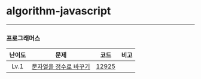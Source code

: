 # algorithm-javascript

---

### 프로그래머스

| 난이도 |                                        문제                                        |                                               코드                                                | 비고 |
| :----: | :--------------------------------------------------------------------------------: | :-----------------------------------------------------------------------------------------------: | :--: |
|  Lv.1  | [문자열을 정수로 바꾸기](https://programmers.co.kr/learn/courses/30/lessons/12925) | [12925](https://github.com/ParkGana/algorithm-javascript/blob/master/programmers/level1/12925.js) |      |
